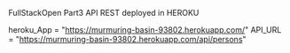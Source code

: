 FullStackOpen Part3 
API REST deployed in HEROKU

heroku_App = "https://murmuring-basin-93802.herokuapp.com/" 
API_URL = "https://murmuring-basin-93802.herokuapp.com/api/persons"